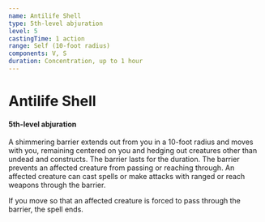 ```yaml
---
name: Antilife Shell
type: 5th-level abjuration
level: 5
castingTime: 1 action
range: Self (10-foot radius)
components: V, S
duration: Concentration, up to 1 hour
---
```


# Antilife Shell

#### 5th-level abjuration

A shimmering barrier extends out from you in a 10-foot radius and moves with you, remaining centered on you and hedging out creatures other than undead and constructs. The barrier lasts for the duration. The barrier prevents an affected creature from passing or reaching through. An affected creature can cast spells or make attacks with ranged or reach weapons through the barrier.

If you move so that an affected creature is forced to pass through the barrier, the spell ends.
